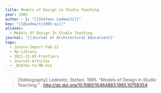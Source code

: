 ```yaml
---
title: Models of Design in Studio Teaching
year: 1985
author - 1: "[[Stefani Ledewitz]]"
key: "[[@Ledewitz1985-qi]]"
aliases:
  - Models Of Design In Studio Teaching
journal: "[[Journal of Architectural Education]]"
tags:
  - Zotero-Import-Feb-22
  - My-Library
  - 2021-12-03-Frontiers
  - Journal-Articles
  - _BibTex-to-MD-Git
---
```


> [!bibliography]
> Ledewitz, Stefani. 1985. “Models of Design in Studio Teaching.” . http://dx.doi.org/10.1080/10464883.1985.10758354